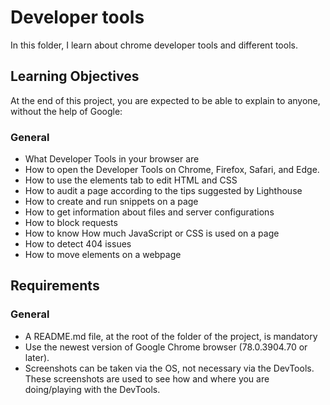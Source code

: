 # Developer tools

In this folder, I learn about  chrome developer tools and different tools.


## Learning Objectives
At the end of this project, you are expected to be able to explain to anyone, without the help of Google:

### General
* What Developer Tools in your browser are
* How to open the Developer Tools on Chrome, Firefox, Safari, and Edge.
* How to use the elements tab to edit HTML and CSS
* How to audit a page according to the tips suggested by Lighthouse
* How to create and run snippets on a page
* How to get information about files and server configurations
* How to block requests
* How to know How much JavaScript or CSS is used on a page
* How to detect 404 issues
* How to move elements on a webpage

## Requirements
### General
* A README.md file, at the root of the folder of the project, is mandatory
* Use the newest version of Google Chrome browser (78.0.3904.70 or later).
* Screenshots can be taken via the OS, not necessary via the DevTools. These screenshots are used to see how and where you are doing/playing with the DevTools.